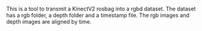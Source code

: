 
This is a tool to transmit a KinectV2 rosbag into a rgbd dataset. The dataset has a rgb folder, a depth folder and a timestamp file. The rgb images and depth images are aligned by time.
